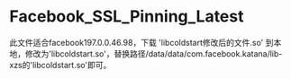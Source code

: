 # Facebook_SSL_Pinning_Latest
此文件适合facebook197.0.0.46.98，下载 'libcoldstart修改后的文件.so' 到本地，修改为'libcoldstart.so'，替换路径/data/data/com.facebook.katana/lib-xzs的'libcoldstart.so'即可。
